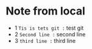 # Note from local
- 1 `Tis is tets git :` test git
- 2 `Second line :` second line
- 3 `third line :` third line
